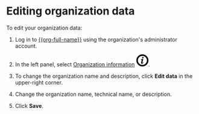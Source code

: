 # Editing organization data

To edit your organization data:

1. Log in to [{{org-full-name}}]({{link-org-main}}) using the organization's administrator account.

1. In the left panel, select [Organization information]({{link-org-settings}}) ![icon-settings](../_assets/organization/icon-settings.svg).

1. To change the organization name and description, click **Edit data** in the upper-right corner.

1. Change the organization name, technical name, or description.

1. Click **Save**.
